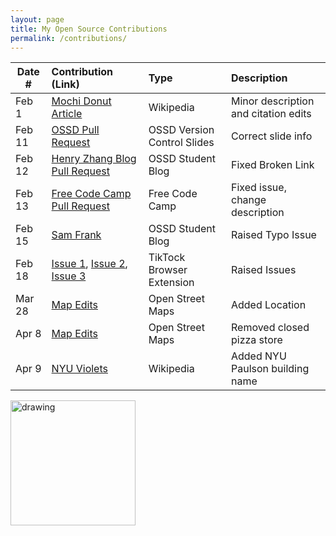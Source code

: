 ```yaml
---
layout: page
title: My Open Source Contributions
permalink: /contributions/
---
```


<!--
Type of the contribution should be "Wikipedia edit", "OpenStreet Map feature", "Documentation", "Course website", "Blog",
"Browser Add-on", etc.

The description should include a brief summary of what you did.

The link should bring us to a public page that shows your contribution. 

Replace the first row with your own contribution. 

-->





| Date #       | Contribution (Link)  | Type  | Description |
|---|:---|:---|:---|
| Feb 1 | [Mochi Donut Article](https://en.wikipedia.org/w/index.php?title=Mochi_donut&oldid=1201970863) | Wikipedia | Minor description and citation edits |
| Feb 11 | [OSSD Pull Request](https://github.com/joannakl/ossd/pull/89) | OSSD Version Control Slides | Correct slide info |
| Feb 12 | [Henry Zhang Blog Pull Request](https://github.com/ossd-s24/nrezhang-weekly/pull/1) | OSSD Student Blog | Fixed Broken Link |
| Feb 13 | [Free Code Camp Pull Request](https://github.com/freeCodeCamp/freeCodeCamp/pull/53693) | Free Code Camp | Fixed issue, change description |
| Feb 15 | [Sam Frank](https://github.com/ossd-s24/SamFrank234-weekly/issues/1) | OSSD Student Blog | Raised Typo Issue |
| Feb 18 | [Issue 1](https://github.com/ossd-s24/TikTock/issues/11), [Issue 2](https://github.com/ossd-s24/TikTock/issues/12), [Issue 3](https://github.com/ossd-s24/TikTock/issues/13) | TikTock Browser Extension | Raised Issues |
| Mar 28 | [Map Edits](https://www.openstreetmap.org/user/Bagelthebeagle/history#map=19/40.73327/-73.98760) | Open Street Maps | Added Location |
| Apr 8 | [Map Edits](https://www.openstreetmap.org/user/Bagelthebeagle/history#map=19/40.73327/-73.98760) | Open Street Maps | Removed closed pizza store |
| Apr 9 | [NYU Violets](https://en.wikipedia.org/w/index.php?title=NYU_Violets&oldid=1217924886) | Wikipedia | Added NYU Paulson building name |

<img src="/gboeker-weekly/images/Untitled_Artwork 2.png" alt="drawing" width="200"/>
